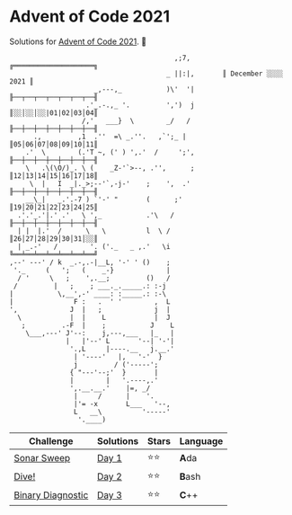 # Advent of Code 2021

Solutions for [Advent of Code 2021](https://adventofcode.com/2021). 🎅

```
                                         ,;7,        ╔════════════════════╗
                                       _ ||:|,       ║ December ░░░░ 2021 ║
                     _,---,_           )\'  '|       ╟──┬──┬──┬──┬──┬──┬──╢
                   .'_.-.,_ '.         ',')  j       ║░░│░░│░░|01|02│03│04║
                  /,'   ___}  \        _/   /        ╟──┼──┼──┼──┼──┼──┼──╢
      .,         ,1  .''  =\ _.''.   ,`';_ |         ║05│06│07│08│09│10│11║
    .'  \        (.'T ~, (' ) ',.'  /     ';',       ╟──┼──┼──┼──┼──┼──┼──╢
    \   .\(\O/)_. \ (    _Z-'`>--, .'',      ;       ║12│13│14│15│16│17│18║
     \  |   I  _|._>;--'`,-j-'    ;    ',  .'        ╟──┼──┼──┼──┼──┼──┼──╢
    __\_|   _.'.-7 ) `'-' "       (      ;'          ║19│20│21│22│23│24│25║
  .'.'_.'|.' .'   \ ',_           .'\   /            ╟──┼──┼──┼──┼──┼──┼──╢
  | |  |.'  /      \   \          l  \ /             ║26│27│28│29│30│31│░░║
  | _.-'   /        '. ('._   _ ,.'   \i             ╚══╧══╧══╧══╧══╧══╧══╝
,--' ---' / k  _.-,.-|__L, '-' ' ()    ;
 '._     (   ';   (    _-}             |
  / '     \   ;    ',.__;         ()   /
 /         |   ;    ; ___._._____.: :-j
|           \,__',-' ____: :_____.: :-\
|               F :   .  ' '        ,  L
',             J  |   ;             j  |
  \            |  |    L            |  J
   ;         .-F  |    ;           J    L
    \___,---' J'--:    j,---,___   |_   |
              |   |'--' L       '--| '-'|
               '.,L     |----.__   j.__.'
                | '----'   |,   '-'  }
                j         / ('-----';
               { "---'--;'  }       |
               |        |   '.----,.'
               ',.__.__.'    |=, _/
                |     /      |    '.
                |'= -x       L___   '--,
                L   __\          '-----'
                 '.____)
```

| Challenge                                                | Solutions        | Stars | Language |
|----------------------------------------------------------|------------------|-------|----------|
| [Sonar Sweep](https://adventofcode.com/2021/day/1)       | [Day 1](Day%201) | ⭐⭐    | **A**da  |
| [Dive!](https://adventofcode.com/2021/day/2)             | [Day 2](Day%202) | ⭐⭐    | **B**ash |
| [Binary Diagnostic](https://adventofcode.com/2021/day/3) | [Day 3](Day%203) | ⭐⭐  | **C**++  |
